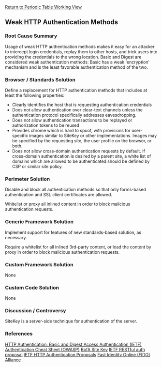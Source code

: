 [Return to Periodic Table Working
View](OWASP_Periodic_Table_of_Vulnerabilities#Periodic_Table_of_Vulnerabilities "wikilink")

## Weak HTTP Authentication Methods

### Root Cause Summary

Usage of weak HTTP authentication methods makes it easy for an attacker
to intercept login credentials, replay them to other hosts, and trick
users into providing the credentials to the wrong location. Basic and
Digest are considered weak authentication methods: Basic has a weak
'encryption' mechanism and is the least favorable authentication method
of the two.

### Browser / Standards Solution

Define a replacement for HTTP authentication methods that includes at
least the following properties:

  - Clearly identifies the host that is requesting authentication
    credentials
  - Does not allow authentication over clear-text channels unless the
    authentication protocol specifically addresses eavesdropping.
  - Does not allow authentication transactions to be replayed or
    authorization tokens to be reused
  - Provides chrome which is hard to spoof, with provisions for
    user-specific images similar to SiteKey or other implementations.
    Images may be specified by the requesting site, the user profile on
    the browser, or both.
  - Does not allow cross-domain authentication requests by default. If
    cross-domain authentication is desired by a parent site, a white
    list of domains which are allowed to be authenticated should be
    defined by CSP or similar site policy.

### Perimeter Solution

Disable and block all authentication methods so that only forms-based
authentication and SSL client certificates are allowed.

Whitelist or proxy all inlined content in order to block malicious
authentication requests.

### Generic Framework Solution

Implement support for features of new standards-based solution, as
necessary.

Require a whitelist for all inlined 3rd-party content, or load the
content by proxy in order to block malicious authentication requests.

### Custom Framework Solution

None

### Custom Code Solution

None

### Discussion / Controversy

SiteKey is a server-side technique for authentication of the server.

### References

[HTTP Authentication: Basic and Digest Access Authentication
(IETF)](http://tools.ietf.org/html/rfc2617)
[Authentication Cheat Sheet
(OWASP)](https://www.owasp.org/index.php/Authentication_Cheat_Sheet)
[BofA Site
Key](https://www.bankofamerica.com/privacy/online-mobile-banking-privacy/sitekey.go)
[IETF RESTful auth
proposal](https://tools.ietf.org/html/draft-williams-http-rest-auth-01)
[IETF HTTP Authentication
Proposals](http://datatracker.ietf.org/wg/httpauth/)
[Fast Identity Online (FIDO) Alliance](http://fidoalliance.org/)